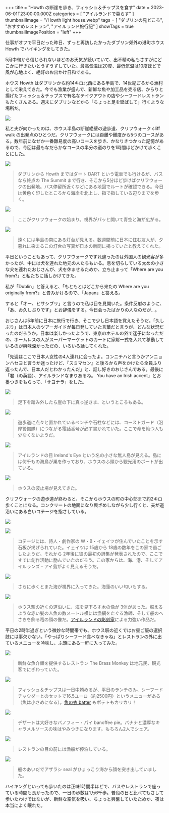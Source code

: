 +++
title = "Howth の断崖を歩き、フィッシュ＆チップスを食す"
date = 2023-06-01T23:00:00.000Z
categories = [ "アイルランドで暮らす" ]
thumbnailImage = "/Howth light house.webp"
tags = [ "ダブリンの見どころ", "おすすめレストラン", "アイルランド旅行記" ]
showTags = true
thumbnailImagePosition = "left"
+++

仕事がオフで平日だった昨日、ずっと再訪したかったダブリン郊外の港町ホウス Howth でハイキングをしてきた。

<!--more-->

5月中旬から信じられないほどのお天気が続いていて、出不精の私もさすがにどこかに行きたいとうずうずしていた。最高気温は20度、最低気温は10度ほどで風が心地よく、絶好のお出かけ日和である。

ホウス Howth はダブリンから約14キロ北西にある半島で、14世紀ごろから漁村として栄えてきた。今でも漁業が盛んで、新鮮な魚や加工品を売る店、からりと揚げたフィッシュ＆チップスで有名なテイクアウトの店やシーフードレストランもたくさんある。週末にダブリンなどから「ちょっと足を延ばして」行くような場所だ。

![](/Howth-map.webp)

私と夫が向かったのは、ホウス半島の断崖絶壁の遊歩道、クリフウォーク cliff walk の出発点のひとつだ。クリフウォークには距離や難度から5つのコースがある。数年前になぜか一番難易度の高いコースを歩き、かなりきつかった記憶があるので、今回は最もなだらかなコースの半分の道のりを1時間ほどかけて歩くことにした。

![](</Howth-map 2.webp>)

> ダブリンから Howth まではダート DART という電車でも行けるが、バスなら終点の The Summit まで行き、そこから5分ほど歩けばクリフウォークの出発地。バス停留所近くなどにある地図でルートが確認できる。今日は黄色く印したところから海岸を北上し、指で指している辺りまでを歩く。

![](</Howth walk-1.webp>)

> ここがクリフウォークの始まり。視界がパッと開いて青空と海が広がる。

![](</Howth light house.webp>)

> 遠くには半島の南にある灯台が見える。数週間前に日本に住む友人が、夕暮れに染まるこの灯台の写真が日本の新聞に掲っていたと教えてくれた。

平日ということもあって、クリフウォークですれ違ったのは外国人の観光客が多かったが、中には犬を連れた地元の人たちもいる。息を切らしている太めの小さな犬を連れたおじさんが、犬を休ませるためか、立ち止まって「Where are you from?」と私たちに話しかけてきた。

私が「Dublin」と答えると、「もともとはどこから来たの Where are you originally from?」と畳みかけるので、「Japan」と答える。

すると「オー、ヒサシブリ」と言うので私は目を見開いた。条件反射のように、「あ、お久しぶりです」とお辞儀をする。今日会ったばかりの人なのだが...。

おじさんは5年前に日本に旅行で行き、そこで少し日本語を覚えたそうだ。「久しぶり」は日本人のツアーガイドが毎日発していた言葉だと言うが、どんな状況だったのだろうか。日本は楽しかったようで、東京のホテルの外で迷子になっただの、ホームレスの人がスーパーマーケットのカートに家財一式を入れて移動しているのが興味深かっただの、いろいろ話してくれた。

「先週はここで日本人女性の4人連れに会ったよ。コンニチハと言うかアンニョンハセヨと言うか迷ったけど、『スミマセン』と後ろから声をかけたら全員ふり返ったんで、日本人だとわかったんだ」と、話し好きのおじさんである。最後に「君（の英語）、アイルランドなまりあるね。 You have an Irish accent」とお墨つきをもらって、「サヨナラ」をした。

![](</Howth walk-2.webp>)

> 足下を踏み外したら崖の下に真っ逆さま、というところもある。

![](</Coast guard statue.webp>)

> 遊歩道に点々と置かれているベンチや石柱などには、コーストガード（沿岸警備隊）につながる電話番号が必ず書かれていた。ここで命を絶つ人も少なくないようだ。

![](</Irelands Eye.webp>)

> アイルランドの目 Ireland's Eye という名の小さな無人島が見える。島には何千もの海鳥が巣を作っており、ホウスのふ頭から観光用のボートが出ている。

![](</Howth walk-3.webp>)

> ホウスの波止場が見えてきた。

クリフウォークの遊歩道が終わると、そこからホウスの町の中心部まで約2キロ歩くことになる。コンクリートの地面になり興ざめしながら少し行くと、夫が道沿いにある白いコテージを指さしている。

![](</Yeats in Howth-1.webp>)

![](</Yeats in Howth-2.webp>)

> コテージには、詩人・劇作家の W・B・イェイツが住んでいたことを示す石板が掲げられていた。イェイツは 15歳から 18歳の数年をこの家で過ごしたようだ。それから 2年後に彼の最初の詩集が発表されたので、ここですでに創作活動に励んでいたのだろう。この家からは、海、港、そしてアイルランズ・アイ島がよく見えるそうだ。

![](</Howth beach.webp>)

> さらに歩くとまた海が視界に入ってきた。海藻のいい匂いもする。

![](</Wooden statues.webp>)

> ホウス駅の近くの道沿いに、海を見下ろす木の像が 3体があった。燃えるような赤い髪の人魚の数メートル横には漁網をたぐる漁師、そして船のへさきを飾る竜の頭の像だ。[アイルランドの彫刻家](https://www.rcwoodcarving.com/)による力強い作品だ。

平日の2時半過ぎという微妙な時間帯でも、ホウス駅の近くではお昼ご飯の選択肢には事欠かない。「やっぱりシーフード食べなきゃね」とレストランの外に出ているメニューを吟味し、ふ頭にある一軒に入ってみた。

![](</The Brass Monkey-1.webp>)

> 新鮮な魚介類を提供するレストラン The Brass Monkey は地元民、観光客でにぎわっていた。

![](</The Brass Monkey-2.webp>)

> フィッシュ＆チップスは一日中頼めるが、平日のランチのみ、シーフードチャウダーとのセットで16.5ユーロ（約2500円）というメニューがある（魚は小さめになる）。[魚の衣 batter](https://www.riastra.com/2023/02/batter-butter-%E3%82%A2%E3%82%A4%E3%83%AB%E3%83%A9%E3%83%B3%E3%83%89%E3%81%AE%E5%A4%A9%E3%81%B7%E3%82%89%E3%81%AE%E8%A1%A3%E3%81%AF%E3%83%90%E3%82%BF%E3%83%BC%E5%85%A5%E3%82%8A/) もポテトもカリカリ！

![](</The Brass Monkey-3.webp>)

> デザートは大好きなバノフィー・パイ banoffee pie。バナナと濃厚なキャラメルソースの味はやみつきになります。もちろん2人でシェア。

![](</Howth pier.webp>)

> レストランの目の前には漁船が停泊している。

![](</Howth seal.webp>)

> 船のあいだでアザラシ seal がひょっこり海から顔を突き出していました。

ハイキングといっても歩いたのは正味1時間半ほどで、バスやレストランで座っている時間も長かったので、一日の歩数は1万6千歩。普段の日と比べてもさして歩いたわけではないが、新鮮な空気を吸い、ちょっと興奮していたためか、夜は本当によく眠れた。
